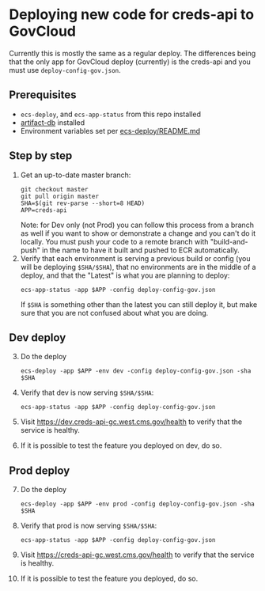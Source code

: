 # Deploying new code for creds-api to GovCloud

Currently this is mostly the same as a regular deploy. The differences being that the only app for GovCloud deploy (currently) is the creds-api and you must use `deploy-config-gov.json`.

## Prerequisites
* `ecs-deploy`, and `ecs-app-status` from this repo installed
* [artifact-db](https://github.cms.gov/superbrilliant/artifact-db) installed
* Environment variables set per [ecs-deploy/README.md](https://github.com/CMSgov/CMS-AWS-West-Network-Architecture/tree/master/vpc-automation/cmd/ecs-deploy#environment-variables)
## Step by step
1. Get an up-to-date master branch:
   ```
   git checkout master
   git pull origin master
   SHA=$(git rev-parse --short=8 HEAD)
   APP=creds-api
   ```
   Note: for Dev only (not Prod) you can follow this process from a branch as well if you want to show or demonstrate a change and you can't do it locally. You must push your code to a remote branch with "build-and-push" in the name to have it built and pushed to ECR automatically.
2. Verify that each environment is serving a previous build or config (you will be deploying `$SHA/$SHA`), that no environments are in the middle of a deploy, and that the "Latest" is what you are planning to deploy:
   ```
   ecs-app-status -app $APP -config deploy-config-gov.json
   ```
   If `$SHA` is something other than the latest you can still deploy it, but make sure that you are not confused about what you are doing.
## Dev deploy
3. Do the deploy
   ```
   ecs-deploy -app $APP -env dev -config deploy-config-gov.json -sha $SHA
   ```
4. Verify that dev is now serving `$SHA/$SHA`:
   ```
   ecs-app-status -app $APP -config deploy-config-gov.json
   ```
5. Visit https://dev.creds-api-gc.west.cms.gov/health to verify that the service is healthy. 
 
6. If it is possible to test the feature you deployed on dev, do so.
## Prod deploy
7. Do the deploy
   ```
   ecs-deploy -app $APP -env prod -config deploy-config-gov.json -sha $SHA
   ```
8. Verify that prod is now serving `$SHA/$SHA`:
   ```
   ecs-app-status -app $APP -config deploy-config-gov.json
   ```
9. Visit https://creds-api-gc.west.cms.gov/health to verify that the service is healthy. 

10. If it is possible to test the feature you deployed, do so.
